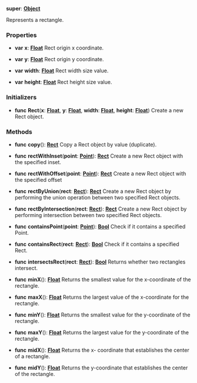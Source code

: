 **super**: **[Object](Object.md)**

Represents a rectangle.

### Properties

* **var** **x**: **[Float](../gravity/types.md)**
Rect origin x coordinate.

* **var** **y**: **[Float](../gravity/types.md)**
Rect origin y coordinate.

* **var** **width**: **[Float](../gravity/types.md)**
Rect width size value.

* **var** **height**: **[Float](../gravity/types.md)**
Rect height size value.



### Initializers

* **func** **Rect**(**x**: **[Float](../gravity/types.md)**, **y**: **[Float](../gravity/types.md)**, **width**: **[Float](../gravity/types.md)**, **height**: **[Float](../gravity/types.md)**)
Create a new Rect object.



### Methods

* **func** **copy**(): <strong>[Rect](Rect.md)</strong> 
Copy a Rect object by value (duplicate).

* **func** **rectWithInset**(**point**: **[Point](Point.md)**): <strong>[Rect](Rect.md)</strong> 
Create a new Rect object with the specified inset.

* **func** **rectWithOffset**(**point**: **[Point](Point.md)**): <strong>[Rect](Rect.md)</strong> 
Create a new Rect object with the specified offset

* **func** **rectByUnion**(**rect**: **[Rect](Rect.md)**): <strong>[Rect](Rect.md)</strong> 
Create a new Rect object by performing the union operation between two specified Rect objects.

* **func** **rectByIntersection**(**rect**: **[Rect](Rect.md)**): <strong>[Rect](Rect.md)</strong> 
Create a new Rect object by performing intersection between two specified Rect objects.

* **func** **containsPoint**(**point**: **[Point](Point.md)**): <strong>[Bool](../gravity/types.md)</strong> 
Check if it contains a specified Point.

* **func** **containsRect**(**rect**: **[Rect](Rect.md)**): <strong>[Bool](../gravity/types.md)</strong> 
Check if it contains a specified Rect.

* **func** **intersectsRect**(**rect**: **[Rect](Rect.md)**): <strong>[Bool](../gravity/types.md)</strong> 
Returns whether two rectangles intersect.

* **func** **minX**(): <strong>[Float](../gravity/types.md)</strong> 
Returns the smallest value for the x-coordinate of the rectangle.

* **func** **maxX**(): <strong>[Float](../gravity/types.md)</strong> 
Returns the largest value of the x-coordinate for the rectangle.

* **func** **minY**(): <strong>[Float](../gravity/types.md)</strong> 
Returns the smallest value for the y-coordinate of the rectangle.

* **func** **maxY**(): <strong>[Float](../gravity/types.md)</strong> 
Returns the largest value for the y-coordinate of the rectangle.

* **func** **midX**(): <strong>[Float](../gravity/types.md)</strong> 
Returns the x- coordinate that establishes the center of a rectangle.

* **func** **midY**(): <strong>[Float](../gravity/types.md)</strong> 
Returns the y-coordinate that establishes the center of the rectangle.





